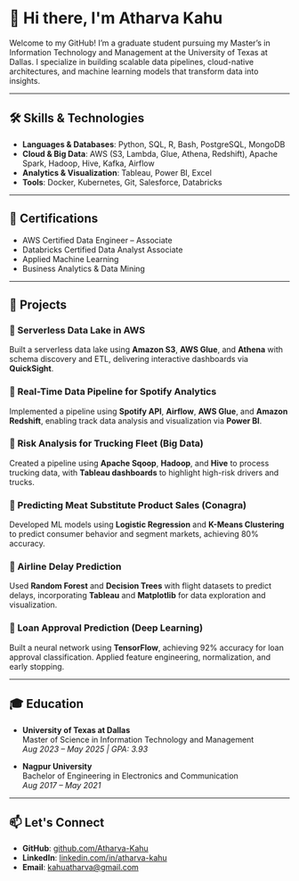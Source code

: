 # 👋 Hi there, I'm Atharva Kahu

Welcome to my GitHub! I’m a graduate student pursuing my Master’s in Information Technology and Management at the University of Texas at Dallas. I specialize in building scalable data pipelines, cloud-native architectures, and machine learning models that transform data into insights.

---

## 🛠️ Skills & Technologies
- **Languages & Databases**: Python, SQL, R, Bash, PostgreSQL, MongoDB  
- **Cloud & Big Data**: AWS (S3, Lambda, Glue, Athena, Redshift), Apache Spark, Hadoop, Hive, Kafka, Airflow  
- **Analytics & Visualization**: Tableau, Power BI, Excel  
- **Tools**: Docker, Kubernetes, Git, Salesforce, Databricks  

---

## 📜 Certifications
- AWS Certified Data Engineer – Associate  
- Databricks Certified Data Analyst Associate  
- Applied Machine Learning  
- Business Analytics & Data Mining  

---

## 🚀 Projects

### 🔹 Serverless Data Lake in AWS
Built a serverless data lake using **Amazon S3**, **AWS Glue**, and **Athena** with schema discovery and ETL, delivering interactive dashboards via **QuickSight**.

### 🔹 Real-Time Data Pipeline for Spotify Analytics
Implemented a pipeline using **Spotify API**, **Airflow**, **AWS Glue**, and **Amazon Redshift**, enabling track data analysis and visualization via **Power BI**.

### 🔹 Risk Analysis for Trucking Fleet (Big Data)
Created a pipeline using **Apache Sqoop**, **Hadoop**, and **Hive** to process trucking data, with **Tableau dashboards** to highlight high-risk drivers and trucks.

### 🔹 Predicting Meat Substitute Product Sales (Conagra)
Developed ML models using **Logistic Regression** and **K-Means Clustering** to predict consumer behavior and segment markets, achieving 80% accuracy.

### 🔹 Airline Delay Prediction
Used **Random Forest** and **Decision Trees** with flight datasets to predict delays, incorporating **Tableau** and **Matplotlib** for data exploration and visualization.

### 🔹 Loan Approval Prediction (Deep Learning)
Built a neural network using **TensorFlow**, achieving 92% accuracy for loan approval classification. Applied feature engineering, normalization, and early stopping.

---

## 🎓 Education
- **University of Texas at Dallas**  
  Master of Science in Information Technology and Management  
  *Aug 2023 – May 2025 | GPA: 3.93*

- **Nagpur University**  
  Bachelor of Engineering in Electronics and Communication  
  *Aug 2017 – May 2021*

---

## 📫 Let's Connect
- **GitHub**: [github.com/Atharva-Kahu](https://github.com/Atharva-Kahu)  
- **LinkedIn**: [linkedin.com/in/atharva-kahu](https://linkedin.com/in/atharva-kahu)  
- **Email**: kahuatharva@gmail.com
